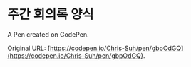 # 주간 회의록 양식

A Pen created on CodePen.

Original URL: [https://codepen.io/Chris-Suh/pen/gbpOdGQ](https://codepen.io/Chris-Suh/pen/gbpOdGQ).

